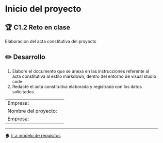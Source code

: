 # Inicio del proyecto

## :trophy: C1.2 Reto en clase

Elaboracion del acta constitutiva del proyecto

## :pencil2: Desarrollo

1. Elabore el documento que se anexa en las instrucciones referente al acta constitutiva al estilo markdown, dentro del entorno de visual studio code.
2. Redacte el acta constitutiva elaborada y registrada con los datos solicitados.

|  |  |
| --- | --- |
| Empresa: | |
| Nombre del proyecto:| |
| Empresa: |  |
___


:house: [Ir a modelo de requisitos](../docs/D1.0_Modelado_requisitos.md)